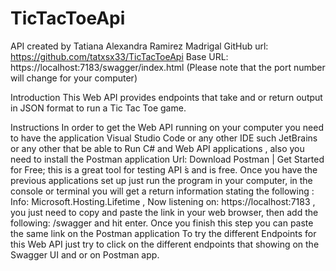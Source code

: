 # TicTacToeApi

API created by Tatiana Alexandra Ramirez Madrigal 
GitHub url: https://github.com/tatxsx33/TicTacToeApi
Base URL: https://localhost:7183/swagger/index.html (Please note that the port number will change for your computer)

Introduction
This Web API provides endpoints that take and or return output in JSON format to run a Tic Tac Toe game.

Instructions
In order to get the Web API running on your computer you need to have the application Visual Studio Code or any other IDE such JetBrains or any other that be able to Run C# and Web API applications , also you need to install the Postman application Url: Download Postman | Get Started for Free; this is a great tool for testing API ́s and is free.
Once you have the previous applications set up just run the program in your computer, in the console or terminal you will get a return information stating the following :
Info: Microsoft.Hosting.Lifetime , Now listening on: https://localhost:7183 , you just need to copy and paste the link in your web browser, then add the following: /swagger and hit enter. Once you finish this step you can paste the same link on the Postman application
To try the different Endpoints for this Web API just try to click on the different endpoints that showing on the Swagger UI and or on Postman app.


